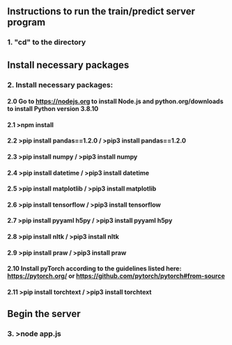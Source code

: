 ## Instructions to run the train/predict server program

### 1. "cd" to the directory

## Install necessary packages

### 2. Install necessary packages:

#### 2.0 Go to https://nodejs.org to install Node.js and python.org/downloads to install Python version 3.8.10

#### 2.1 >npm install
#### 2.2 >pip install pandas==1.2.0 / >pip3 install pandas==1.2.0
#### 2.3 >pip install numpy / >pip3 install numpy
#### 2.4 >pip install datetime / >pip3 install datetime
#### 2.5 >pip install matplotlib / >pip3 install matplotlib
#### 2.6 >pip install tensorflow / >pip3 install tensorflow
#### 2.7 >pip install pyyaml h5py / >pip3 install pyyaml h5py
#### 2.8 >pip install nltk / >pip3 install nltk
#### 2.9 >pip install praw / >pip3 install praw
#### 2.10 Install pyTorch according to the guidelines listed here: https://pytorch.org/ or https://github.com/pytorch/pytorch#from-source
#### 2.11 >pip install torchtext / >pip3 install torchtext

## Begin the server

### 3. >node app.js
